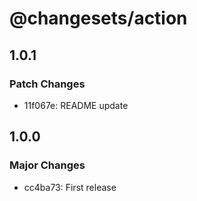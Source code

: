 # @changesets/action

## 1.0.1

### Patch Changes

- 11f067e: README update

## 1.0.0

### Major Changes

- cc4ba73: First release

